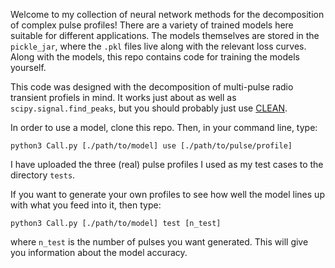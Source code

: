 Welcome to my collection of neural network methods for the decomposition of complex pulse profiles! There are a variety of trained models here suitable for different applications. The models themselves are stored in the `pickle_jar`, where the `.pkl` files live along with the relevant loss curves. Along with the models, this repo contains code for training the models yourself. 

This code was designed with the decomposition of multi-pulse radio transient profiels in mind. It works just about as well as `scipy.signal.find_peaks`, but you should probably just use <a href = "https://iopscience.iop.org/article/10.3847/1538-4357/ad1ce7/meta">CLEAN</a>.

In order to use a model, clone this repo. Then, in your command line, type:

`python3 Call.py [./path/to/model] use [./path/to/pulse/profile]`

I have uploaded the three (real) pulse profiles I used as my test cases to the directory `tests`. 

If you want to generate your own profiles to see how well the model lines up with what you feed into it, then type:

`python3 Call.py [./path/to/model] test [n_test]`

where `n_test` is the number of pulses you want generated. This will give you information about the model accuracy. 
